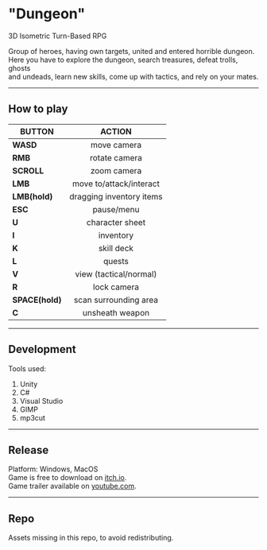 # "Dungeon"
3D Isometric Turn-Based RPG

Group of heroes, having own targets, united and entered horrible dungeon.</br>
Here you have to explore the dungeon, search treasures, defeat trolls, ghosts</br>
and undeads, learn new skills, come up with tactics, and rely on your mates.</br>

---

## How to play

BUTTON | ACTION
--- | :---:
**WASD** | move camera
**RMB** | rotate camera
**SCROLL** | zoom camera
**LMB** | move to/attack/interact
**LMB(hold)** | dragging inventory items
**ESC** | pause/menu
**U** | character sheet
**I** | inventory
**K** | skill deck
**L** | quests
**V** | view (tactical/normal)
**R** | lock camera
**SPACE(hold)** | scan surrounding area
**C** | unsheath weapon

---

## Development
Tools used:
1. Unity
2. C#
3. Visual Studio
4. GIMP
5. mp3cut

---

## Release

Platform: Windows, MacOS</br>
Game is free to download on [itch.io](https://heathro.itch.io/dungeon).</br>
Game trailer available on [youtube.com](https://www.youtube.com/watch?v=CK7C5ZkouTI).</br>

---

## Repo
Assets missing in this repo, to avoid redistributing.
